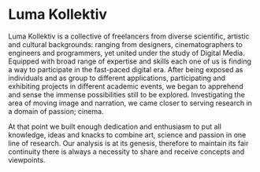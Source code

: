 # Luma Kollektiv
Luma Kollektiv is a collective of freelancers from diverse scientific, artistic and cultural backgrounds: ranging from designers, cinematographers to engineers and programmers, yet united under the study of Digital Media. Equipped with broad range of expertise and skills each one of us is finding a way to participate in the fast-paced digital era. After being exposed as individuals and as group to different applications, participating and exhibiting projects in different academic events, we began to apprehend and sense the immense possibilities still to be explored. Investigating the area of moving image and narration, we came closer to serving research in a domain of passion; cinema.

At that point we built enough dedication and enthusiasm to put all knowledge, ideas and knacks to combine art, science and passion in one line of research. Our analysis is at its genesis, therefore to maintain its fair continuity there is always a necessity to share and receive concepts and viewpoints.
